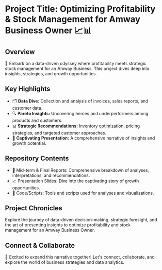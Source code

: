 # Project Title: Optimizing Profitability & Stock Management for Amway Business Owner 📈📊

## Overview
🌟 Embark on a data-driven odyssey where profitability meets strategic stock management for an Amway Business. This project dives deep into insights, strategies, and growth opportunities.

## Key Highlights
- 🗂️ **Data Dive:** Collection and analysis of invoices, sales reports, and customer data.
- 🔍 **Pareto Insights:** Uncovering heroes and underperformers among products and customers.
- 📊 **Strategic Recommendations:** Inventory optimization, pricing strategies, and targeted customer approaches.
- 🚀 **Captivating Presentation:** A comprehensive narrative of insights and growth potential.

## Repository Contents
- 📑 Mid-term & Final Reports: Comprehensive breakdown of analyses, interpretations, and recommendations.
- 📈 Presentation Slides: Dive into the captivating story of growth opportunities.
- 🚀 Code/Scripts: Tools and scripts used for analyses and visualizations.

## Project Chronicles
Explore the journey of data-driven decision-making, strategic foresight, and the art of presenting insights to optimize profitability and stock management for an Amway Business Owner.

## Connect & Collaborate
🌟 Excited to expand this narrative together! Let's connect, collaborate, and explore the world of business strategies and data analytics.

